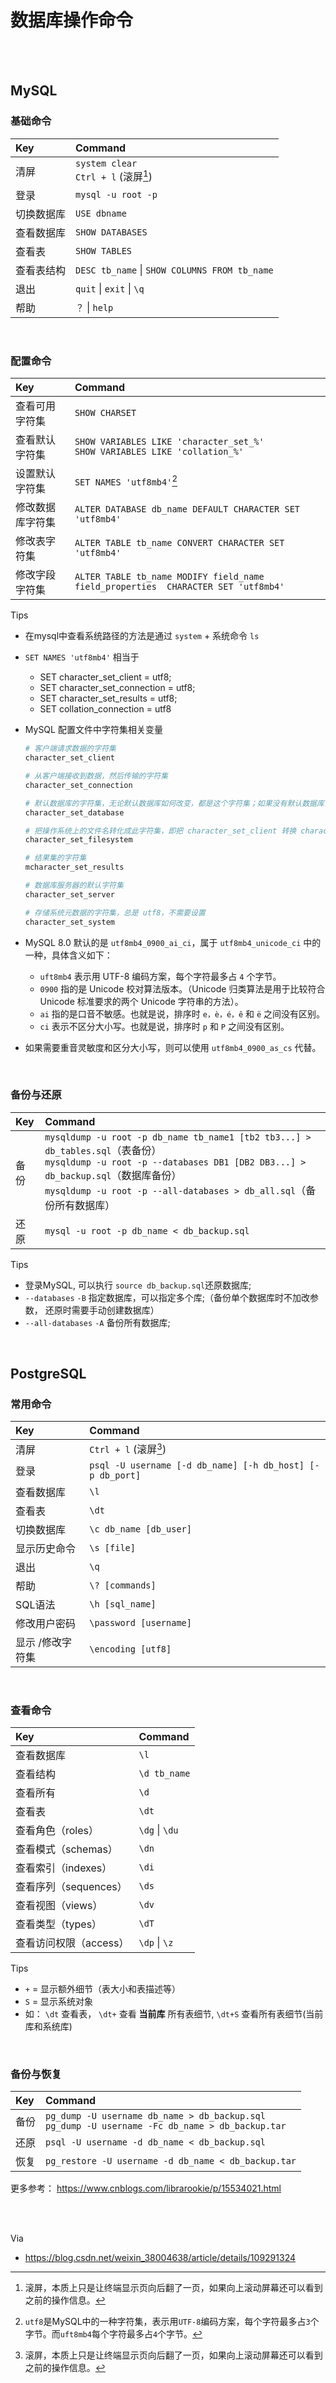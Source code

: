 # 数据库操作命令

</br>
</br>

## MySQL

### 基础命令

  | Key | Command |
  | :--- | :--- |
  | 清屏 | `system clear`  </br> `Ctrl + l` (滚屏[^1]) |
  | 登录 | `mysql -u root -p` |
  | 切换数据库 |`USE dbname`|
  | 查看数据库 |`SHOW DATABASES`|
  | 查看表 |`SHOW TABLES`|
  | 查看表结构 |`DESC tb_name` \| `SHOW COLUMNS FROM tb_name`|
  | 退出 |`quit` \| `exit` \| `\q`|
  | 帮助 |`？` \| `help`|

</br>

### 配置命令

  | Key | Command |
  | :--- | :--- |
  | 查看可用字符集 |`SHOW CHARSET`|
  | 查看默认字符集 |`SHOW VARIABLES LIKE 'character_set_%'` </br> `SHOW VARIABLES LIKE 'collation_%'`|
  | 设置默认字符集 |`SET NAMES 'utf8mb4'`[^2]|
  | 修改数据库字符集 |`ALTER DATABASE db_name DEFAULT CHARACTER SET 'utf8mb4'`|
  | 修改表字符集 |`ALTER TABLE tb_name CONVERT CHARACTER SET 'utf8mb4'`|
  | 修改字段字符集 |`ALTER TABLE tb_name MODIFY field_name field_properties  CHARACTER SET 'utf8mb4'`|

[^1]: 滚屏，本质上只是让终端显示页向后翻了一页，如果向上滚动屏幕还可以看到之前的操作信息。

Tips

* 在mysql中查看系统路径的方法是通过 `system` + 系统命令 `ls`
* `SET NAMES 'utf8mb4'` 相当于
  * SET character_set_client = utf8;
  * SET character_set_connection = utf8;
  * SET character_set_results = utf8;
  * SET collation_connection = utf8
* MySQL 配置文件中字符集相关变量

  ```sh
  # 客户端请求数据的字符集
  character_set_client

  # 从客户端接收到数据，然后传输的字符集
  character_set_connection

  # 默认数据库的字符集，无论默认数据库如何改变，都是这个字符集；如果没有默认数据库，那就使用 character_set_server 指定的字符集，这个变量建议由系统自己管理，不要人为定义。
  character_set_database

  # 把操作系统上的文件名转化成此字符集，即把 character_set_client 转换 character_set_filesystem， 默认 binary 是不做任何转换的
  character_set_filesystem

  # 结果集的字符集
  mcharacter_set_results

  # 数据库服务器的默认字符集
  character_set_server

  # 存储系统元数据的字符集，总是 utf8，不需要设置
  character_set_system
  ```

* MySQL 8.0 默认的是 `utf8mb4_0900_ai_ci`，属于 `utf8mb4_unicode_ci` 中的一种，具体含义如下：
  * `uft8mb4` 表示用 UTF-8 编码方案，每个字符最多占 `4` 个字节。
  * `0900` 指的是 Unicode 校对算法版本。（Unicode 归类算法是用于比较符合 Unicode 标准要求的两个 Unicode 字符串的方法）。
  * `ai` 指的是口音不敏感。也就是说，排序时 `e，è，é，ê` 和 `ë` 之间没有区别。
  * `ci` 表示不区分大小写。也就是说，排序时 `p` 和 `P` 之间没有区别。
* 如果需要重音灵敏度和区分大小写，则可以使用 `utf8mb4_0900_as_cs` 代替。

[^2]: `utf8`是MySQL中的一种字符集，表示用`UTF-8`编码方案，每个字符最多占`3`个字节。而`uft8mb4`每个字符最多占`4`个字节。

</br>

### 备份与还原

| Key | Command |
| :--- | :--- |
| 备份 | `mysqldump -u root -p db_name tb_name1 [tb2 tb3...] > db_tables.sql`（表备份） </br>  `mysqldump -u root -p --databases DB1 [DB2 DB3...] > db_backup.sql`（数据库备份） </br> `mysqldump -u root -p --all-databases > db_all.sql`（备份所有数据库） |
| 还原 | `mysql -u root -p db_name < db_backup.sql`  |

Tips

* 登录MySQL, 可以执行 `source db_backup.sql`还原数据库;
* `--databases` `-B` 指定数据库，可以指定多个库;（备份单个数据库时不加改参数， 还原时需要手动创建数据库）
* `--all-databases` `-A` 备份所有数据库;

</br>

## PostgreSQL

### 常用命令

| Key | Command |
| :--- | :--- |
| 清屏 | `Ctrl + l` (滚屏[^1]) |
| 登录 | `psql -U username [-d db_name] [-h db_host] [-p db_port]` |
| 查看数据库 | `\l` |
| 查看表 | `\dt` |
| 切换数据库 | `\c db_name [db_user]`|
| 显示历史命令 | `\s [file]` |
| 退出 | `\q` |
| 帮助 | `\? [commands]` |
| SQL语法 | `\h [sql_name]` |
| 修改用户密码 | `\password [username]` |
| 显示 /修改字符集 | `\encoding [utf8]` |

</br>

### 查看命令

| Key | Command |
| :--- | :--- |
| 查看数据库 | `\l` |
| 查看结构 | `\d tb_name` |
| 查看所有 | `\d` |
| 查看表 | `\dt` |
| 查看角色（roles） | `\dg` \| `\du` |
| 查看模式（schemas） | `\dn` |
| 查看索引（indexes） | `\di` |
| 查看序列（sequences） | `\ds` |
| 查看视图（views） | `\dv` |
| 查看类型（types） | `\dT` |
| 查看访问权限（access） | `\dp` \| `\z` |

Tips

* `+` = 显示额外细节（表大小和表描述等）
* `S` = 显示系统对象
* 如： `\dt` 查看表， `\dt+` 查看 **当前库** 所有表细节, `\dt+S` 查看所有表细节(当前库和系统库)

</br>

### 备份与恢复

| Key | Command |
| :--- | :--- |
| 备份| `pg_dump -U username db_name > db_backup.sql` </br> `pg_dump -U username -Fc db_name > db_backup.tar` |
| 还原 | `psql -U username -d db_name < db_backup.sql` |
| 恢复 | `pg_restore -U username -d db_name < db_backup.tar` |

更多参考： <https://www.cnblogs.com/librarookie/p/15534021.html>

</br>
</br>

Via

* <https://blog.csdn.net/weixin_38004638/article/details/109291324>
